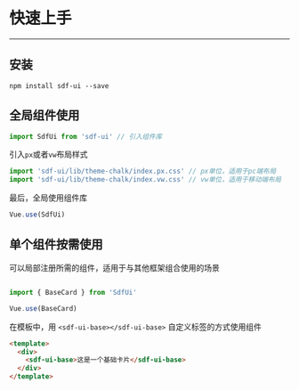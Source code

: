 <!--
 * @Author: Devin Shi
 * @Email: yutian.shi@definesys.com
 * @Date: 2019-11-01 11:28:23
 * @LastEditTime: 2019-11-01 12:07:08
 * @LastEditors: Devin Shi
 * @Description: 
 -->
# 快速上手
<!-- {.md} -->

----
<!-- {.md} -->

## 安装
<!-- {.md} -->

```
npm install sdf-ui --save
```
<!-- {.md} -->

## 全局组件使用
<!-- {.md} -->

```js
import SdfUi from 'sdf-ui' // 引入组件库
```
<!-- {.md} -->

引入<!-- {.md} -->`px`或者`vw`布局样式

```js
import 'sdf-ui/lib/theme-chalk/index.px.css' // px单位，适用于pc端布局
import 'sdf-ui/lib/theme-chalk/index.vw.css' // vw单位，适用于移动端布局
```
最后，全局使用组件库<!-- {.md} -->
```js
Vue.use(SdfUi)
```
<!-- {.md} -->

## 单个组件按需使用
<!-- {.md} -->

可以局部注册所需的组件，适用于与其他框架组合使用的场景
<!-- {.md} -->

```js

import { BaseCard } from 'SdfUi'

Vue.use(BaseCard)

```
<!-- {.md} -->

在模板中，用<!-- {.md} --> `<sdf-ui-base></sdf-ui-base>` 自定义标签的方式使用组件

```html
<template>
  <div>
    <sdf-ui-base>这是一个基础卡片</sdf-ui-base>
  </div>
</template>
```
<!-- {.md} -->


